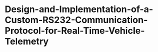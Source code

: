 # Design-and-Implementation-of-a-Custom-RS232-Communication-Protocol-for-Real-Time-Vehicle-Telemetry